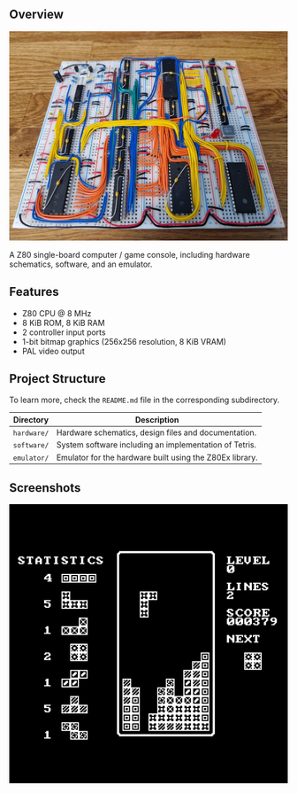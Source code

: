 ## Overview

![Breadboard](https://github.com/samukallio/retro-z80/blob/main/media/board.jpg?raw=true)

A Z80 single-board computer / game console, including hardware schematics, software, and an emulator.

## Features

* Z80 CPU @ 8 MHz
* 8 KiB ROM, 8 KiB RAM
* 2 controller input ports
* 1-bit bitmap graphics (256x256 resolution, 8 KiB VRAM)
* PAL video output

## Project Structure

To learn more, check the `README.md` file in the corresponding subdirectory.

| Directory | Description |
| --- | --- |
| `hardware/` | Hardware schematics, design files and documentation. |
| `software/` | System software including an implementation of Tetris. |
| `emulator/` | Emulator for the hardware built using the Z80Ex library. |

## Screenshots

![Tetris](https://github.com/samukallio/retro-z80/blob/main/media/tetris.png?raw=true)
